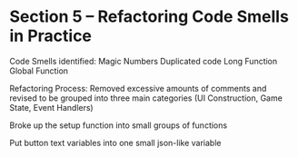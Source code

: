 # Section 5 – Refactoring Code Smells in Practice

Code Smells identified:
Magic Numbers
Duplicated code
Long Function
Global Function

Refactoring Process:
Removed excessive amounts of comments and revised to be grouped into three main categories (UI Construction, Game State, Event Handlers)

Broke up the setup function into small groups of functions

Put button text variables into one small json-like variable
